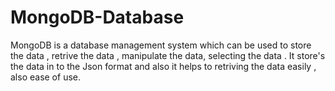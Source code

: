 # MongoDB-Database
MongoDB is a database management system which can be used to store the data , retrive the data , manipulate the data, selecting the data . It store's the data in to the Json format and also it helps to retriving the data easily , also ease of use.
